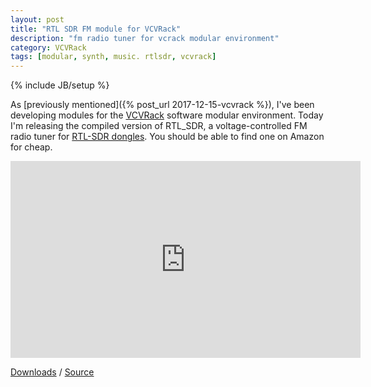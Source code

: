 ```yaml
---
layout: post
title: "RTL SDR FM module for VCVRack"
description: "fm radio tuner for vcrack modular environment"
category: VCVRack
tags: [modular, synth, music. rtlsdr, vcvrack]
---
```

{% include JB/setup %}

As [previously mentioned]({% post_url 2017-12-15-vcvrack %}), I've been developing modules for the [VCVRack](https://vcvrack.com) software modular environment.
Today I'm releasing the compiled version of RTL_SDR, a voltage-controlled FM radio
tuner for [RTL-SDR dongles](https://rtlsdr.org). You should be able to find one on Amazon for cheap.

<iframe width="560" height="315" src="https://www.youtube.com/embed/TGQdgvlga-Q" frameborder="0" allow="autoplay; encrypted-media" allowfullscreen></iframe>


[Downloads](https://vcvrack.com/plugins.html#RTL_SDR) / [Source](https://github.com/WIZARDISHUNGRY/vcvrack-rtlsdr)
